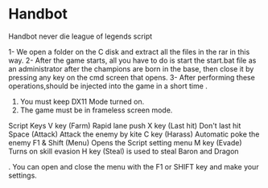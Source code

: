 # Handbot
Handbot never die league of legends script

1- We open a folder on the C disk and extract all the files in the rar in this way.
2- After the game starts, all you have to do is start the start.bat file as an administrator after the champions are born in the base, then close it by pressing any key on the cmd screen that opens.
3- After performing these operations,should be injected into the game in a short time .

1. You must keep DX11 Mode turned on.
2. The game must be in frameless screen mode.

Script Keys
V key (Farm) Rapid lane push
X key (Last hit) Don't last hit
Space (Attack) Attack the enemy by kite
C key (Harass) Automatic poke the enemy
F1 & Shift (Menu) Opens the Script setting menu
M key (Evade) Turns on skill evasion
H key (Steal) is used to steal Baron and Dragon

. You can open and close the menu with the F1 or SHIFT key and make your settings.
